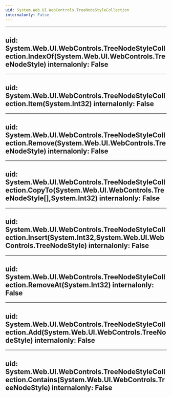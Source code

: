 ```yaml
---
uid: System.Web.UI.WebControls.TreeNodeStyleCollection
internalonly: False
---
```


---
uid: System.Web.UI.WebControls.TreeNodeStyleCollection.IndexOf(System.Web.UI.WebControls.TreeNodeStyle)
internalonly: False
---

---
uid: System.Web.UI.WebControls.TreeNodeStyleCollection.Item(System.Int32)
internalonly: False
---

---
uid: System.Web.UI.WebControls.TreeNodeStyleCollection.Remove(System.Web.UI.WebControls.TreeNodeStyle)
internalonly: False
---

---
uid: System.Web.UI.WebControls.TreeNodeStyleCollection.CopyTo(System.Web.UI.WebControls.TreeNodeStyle[],System.Int32)
internalonly: False
---

---
uid: System.Web.UI.WebControls.TreeNodeStyleCollection.Insert(System.Int32,System.Web.UI.WebControls.TreeNodeStyle)
internalonly: False
---

---
uid: System.Web.UI.WebControls.TreeNodeStyleCollection.RemoveAt(System.Int32)
internalonly: False
---

---
uid: System.Web.UI.WebControls.TreeNodeStyleCollection.Add(System.Web.UI.WebControls.TreeNodeStyle)
internalonly: False
---

---
uid: System.Web.UI.WebControls.TreeNodeStyleCollection.Contains(System.Web.UI.WebControls.TreeNodeStyle)
internalonly: False
---
